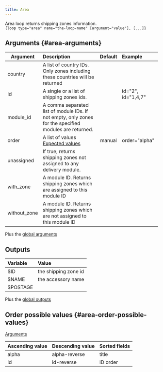 ```yaml
---
title: Area
---
```


Area loop returns shipping zones information.   
`{loop type="area" name="the-loop-name" [argument="value"], [...]}`

## Arguments {#area-arguments}

| Argument | Description | Default | Example |
| ------------- |:-------------| :-------------: | :-------------|
| country      | A list of country IDs. Only zones including these countries will be returned |              | |
| id       | A single or a list of shipping zones ids. |  | id="2", id="1,4,7" |
| module_id            | A comma separated list of module IDs. If not empty, only zones for the specified modules are returned. | | |
| order            | A list of values <br/> [Expected values](#area-order-possible-values) | manual | order="alpha" |
| unassigned            | If true, returns shipping zones not assigned to any delivery module. |  |  |
| with_zone            | A module ID. Returns shipping zones which are assigned to this module ID |  |  |
| without_zone            | A module ID. Returns shipping zones which are not assigned to this module ID |  |  |

Plus the [global arguments](./global_arguments)

## Outputs

| Variable   | Value                                  |
| :--------  | :------------------------------------- |
| $ID	     | the shipping zone id                   |
| $NAME	     | the accessory name                     |
| $POSTAGE	 |  |

Plus the [global outputs](./global_outputs)

## Order possible values {#area-order-possible-values}
[Arguments](#area-arguments)

| Ascending value | Descending value  | Sorted fields |
|-----------------|-------------------|:--------------|
| alpha           | alpha-reverse     | title         |
| id              | id-reverse        |  ID order     |
